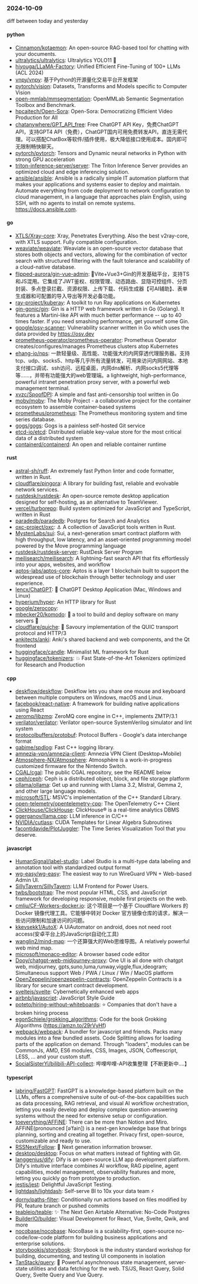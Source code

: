 ### 2024-10-09
diff between today and yesterday

#### python
* [Cinnamon/kotaemon](https://github.com/Cinnamon/kotaemon): An open-source RAG-based tool for chatting with your documents.
* [ultralytics/ultralytics](https://github.com/ultralytics/ultralytics): Ultralytics YOLO11 🚀
* [hiyouga/LLaMA-Factory](https://github.com/hiyouga/LLaMA-Factory): Unified Efficient Fine-Tuning of 100+ LLMs (ACL 2024)
* [vnpy/vnpy](https://github.com/vnpy/vnpy): 基于Python的开源量化交易平台开发框架
* [pytorch/vision](https://github.com/pytorch/vision): Datasets, Transforms and Models specific to Computer Vision
* [open-mmlab/mmsegmentation](https://github.com/open-mmlab/mmsegmentation): OpenMMLab Semantic Segmentation Toolbox and Benchmark.
* [hpcaitech/Open-Sora](https://github.com/hpcaitech/Open-Sora): Open-Sora: Democratizing Efficient Video Production for All
* [chatanywhere/GPT_API_free](https://github.com/chatanywhere/GPT_API_free): Free ChatGPT API Key，免费ChatGPT API，支持GPT4 API（免费），ChatGPT国内可用免费转发API，直连无需代理。可以搭配ChatBox等软件/插件使用，极大降低接口使用成本。国内即可无限制畅快聊天。
* [pytorch/pytorch](https://github.com/pytorch/pytorch): Tensors and Dynamic neural networks in Python with strong GPU acceleration
* [triton-inference-server/server](https://github.com/triton-inference-server/server): The Triton Inference Server provides an optimized cloud and edge inferencing solution.
* [ansible/ansible](https://github.com/ansible/ansible): Ansible is a radically simple IT automation platform that makes your applications and systems easier to deploy and maintain. Automate everything from code deployment to network configuration to cloud management, in a language that approaches plain English, using SSH, with no agents to install on remote systems. https://docs.ansible.com.

#### go
* [XTLS/Xray-core](https://github.com/XTLS/Xray-core): Xray, Penetrates Everything. Also the best v2ray-core, with XTLS support. Fully compatible configuration.
* [weaviate/weaviate](https://github.com/weaviate/weaviate): Weaviate is an open-source vector database that stores both objects and vectors, allowing for the combination of vector search with structured filtering with the fault tolerance and scalability of a cloud-native database​.
* [flipped-aurora/gin-vue-admin](https://github.com/flipped-aurora/gin-vue-admin): 🚀Vite+Vue3+Gin的开发基础平台，支持TS和JS混用。它集成了JWT鉴权、权限管理、动态路由、显隐可控组件、分页封装、多点登录拦截、资源权限、上传下载、代码生成器【可AI辅助】、表单生成器和可配置的导入导出等开发必备功能。
* [ray-project/kuberay](https://github.com/ray-project/kuberay): A toolkit to run Ray applications on Kubernetes
* [gin-gonic/gin](https://github.com/gin-gonic/gin): Gin is a HTTP web framework written in Go (Golang). It features a Martini-like API with much better performance -- up to 40 times faster. If you need smashing performance, get yourself some Gin.
* [google/osv-scanner](https://github.com/google/osv-scanner): Vulnerability scanner written in Go which uses the data provided by https://osv.dev
* [prometheus-operator/prometheus-operator](https://github.com/prometheus-operator/prometheus-operator): Prometheus Operator creates/configures/manages Prometheus clusters atop Kubernetes
* [ehang-io/nps](https://github.com/ehang-io/nps): 一款轻量级、高性能、功能强大的内网穿透代理服务器。支持tcp、udp、socks5、http等几乎所有流量转发，可用来访问内网网站、本地支付接口调试、ssh访问、远程桌面，内网dns解析、内网socks5代理等等……，并带有功能强大的web管理端。a lightweight, high-performance, powerful intranet penetration proxy server, with a powerful web management terminal.
* [xvzc/SpoofDPI](https://github.com/xvzc/SpoofDPI): A simple and fast anti-censorship tool written in Go
* [moby/moby](https://github.com/moby/moby): The Moby Project - a collaborative project for the container ecosystem to assemble container-based systems
* [prometheus/prometheus](https://github.com/prometheus/prometheus): The Prometheus monitoring system and time series database.
* [gogs/gogs](https://github.com/gogs/gogs): Gogs is a painless self-hosted Git service
* [etcd-io/etcd](https://github.com/etcd-io/etcd): Distributed reliable key-value store for the most critical data of a distributed system
* [containerd/containerd](https://github.com/containerd/containerd): An open and reliable container runtime

#### rust
* [astral-sh/ruff](https://github.com/astral-sh/ruff): An extremely fast Python linter and code formatter, written in Rust.
* [cloudflare/pingora](https://github.com/cloudflare/pingora): A library for building fast, reliable and evolvable network services.
* [rustdesk/rustdesk](https://github.com/rustdesk/rustdesk): An open-source remote desktop application designed for self-hosting, as an alternative to TeamViewer.
* [vercel/turborepo](https://github.com/vercel/turborepo): Build system optimized for JavaScript and TypeScript, written in Rust
* [paradedb/paradedb](https://github.com/paradedb/paradedb): Postgres for Search and Analytics
* [oxc-project/oxc](https://github.com/oxc-project/oxc): ⚓ A collection of JavaScript tools written in Rust.
* [MystenLabs/sui](https://github.com/MystenLabs/sui): Sui, a next-generation smart contract platform with high throughput, low latency, and an asset-oriented programming model powered by the Move programming language
* [rustdesk/rustdesk-server](https://github.com/rustdesk/rustdesk-server): RustDesk Server Program
* [meilisearch/meilisearch](https://github.com/meilisearch/meilisearch): A lightning-fast search API that fits effortlessly into your apps, websites, and workflow
* [aptos-labs/aptos-core](https://github.com/aptos-labs/aptos-core): Aptos is a layer 1 blockchain built to support the widespread use of blockchain through better technology and user experience.
* [lencx/ChatGPT](https://github.com/lencx/ChatGPT): 🔮 ChatGPT Desktop Application (Mac, Windows and Linux)
* [hyperium/hyper](https://github.com/hyperium/hyper): An HTTP library for Rust
* [google/zerocopy](https://github.com/google/zerocopy): 
* [mbecker20/komodo](https://github.com/mbecker20/komodo): 🦎 a tool to build and deploy software on many servers 🦎
* [cloudflare/quiche](https://github.com/cloudflare/quiche): 🥧 Savoury implementation of the QUIC transport protocol and HTTP/3
* [ankitects/anki](https://github.com/ankitects/anki): Anki's shared backend and web components, and the Qt frontend
* [huggingface/candle](https://github.com/huggingface/candle): Minimalist ML framework for Rust
* [huggingface/tokenizers](https://github.com/huggingface/tokenizers): 💥 Fast State-of-the-Art Tokenizers optimized for Research and Production

#### cpp
* [deskflow/deskflow](https://github.com/deskflow/deskflow): Deskflow lets you share one mouse and keyboard between multiple computers on Windows, macOS and Linux.
* [facebook/react-native](https://github.com/facebook/react-native): A framework for building native applications using React
* [zeromq/libzmq](https://github.com/zeromq/libzmq): ZeroMQ core engine in C++, implements ZMTP/3.1
* [verilator/verilator](https://github.com/verilator/verilator): Verilator open-source SystemVerilog simulator and lint system
* [protocolbuffers/protobuf](https://github.com/protocolbuffers/protobuf): Protocol Buffers - Google's data interchange format
* [gabime/spdlog](https://github.com/gabime/spdlog): Fast C++ logging library.
* [amnezia-vpn/amnezia-client](https://github.com/amnezia-vpn/amnezia-client): Amnezia VPN Client (Desktop+Mobile)
* [Atmosphere-NX/Atmosphere](https://github.com/Atmosphere-NX/Atmosphere): Atmosphère is a work-in-progress customized firmware for the Nintendo Switch.
* [CGAL/cgal](https://github.com/CGAL/cgal): The public CGAL repository, see the README below
* [ceph/ceph](https://github.com/ceph/ceph): Ceph is a distributed object, block, and file storage platform
* [ollama/ollama](https://github.com/ollama/ollama): Get up and running with Llama 3.2, Mistral, Gemma 2, and other large language models.
* [microsoft/STL](https://github.com/microsoft/STL): MSVC's implementation of the C++ Standard Library.
* [open-telemetry/opentelemetry-cpp](https://github.com/open-telemetry/opentelemetry-cpp): The OpenTelemetry C++ Client
* [ClickHouse/ClickHouse](https://github.com/ClickHouse/ClickHouse): ClickHouse® is a real-time analytics DBMS
* [ggerganov/llama.cpp](https://github.com/ggerganov/llama.cpp): LLM inference in C/C++
* [NVIDIA/cutlass](https://github.com/NVIDIA/cutlass): CUDA Templates for Linear Algebra Subroutines
* [facontidavide/PlotJuggler](https://github.com/facontidavide/PlotJuggler): The Time Series Visualization Tool that you deserve.

#### javascript
* [HumanSignal/label-studio](https://github.com/HumanSignal/label-studio): Label Studio is a multi-type data labeling and annotation tool with standardized output format
* [wg-easy/wg-easy](https://github.com/wg-easy/wg-easy): The easiest way to run WireGuard VPN + Web-based Admin UI.
* [SillyTavern/SillyTavern](https://github.com/SillyTavern/SillyTavern): LLM Frontend for Power Users.
* [twbs/bootstrap](https://github.com/twbs/bootstrap): The most popular HTML, CSS, and JavaScript framework for developing responsive, mobile first projects on the web.
* [cmliu/CF-Workers-docker.io](https://github.com/cmliu/CF-Workers-docker.io): 这个项目是一个基于 Cloudflare Workers 的 Docker 镜像代理工具。它能够中转对 Docker 官方镜像仓库的请求，解决一些访问限制和加速访问的问题。
* [kkevsekk1/AutoX](https://github.com/kkevsekk1/AutoX): A UiAutomator on android, does not need root access(安卓平台上的JavaScript自动化工具)
* [wanglin2/mind-map](https://github.com/wanglin2/mind-map): 一个还算强大的Web思维导图。A relatively powerful web mind map.
* [microsoft/monaco-editor](https://github.com/microsoft/monaco-editor): A browser based code editor
* [Dooy/chatgpt-web-midjourney-proxy](https://github.com/Dooy/chatgpt-web-midjourney-proxy): One UI is all done with chatgpt web, midjourney, gpts,suno,luma,runway,viggle,flux,ideogram; Simultaneous support Web / PWA / Linux / Win / MacOS platform
* [OpenZeppelin/openzeppelin-contracts](https://github.com/OpenZeppelin/openzeppelin-contracts): OpenZeppelin Contracts is a library for secure smart contract development.
* [sveltejs/svelte](https://github.com/sveltejs/svelte): Cybernetically enhanced web apps
* [airbnb/javascript](https://github.com/airbnb/javascript): JavaScript Style Guide
* [poteto/hiring-without-whiteboards](https://github.com/poteto/hiring-without-whiteboards): ⭐️ Companies that don't have a broken hiring process
* [egonSchiele/grokking_algorithms](https://github.com/egonSchiele/grokking_algorithms): Code for the book Grokking Algorithms (https://amzn.to/29rVyHf)
* [webpack/webpack](https://github.com/webpack/webpack): A bundler for javascript and friends. Packs many modules into a few bundled assets. Code Splitting allows for loading parts of the application on demand. Through "loaders", modules can be CommonJs, AMD, ES6 modules, CSS, Images, JSON, Coffeescript, LESS, ... and your custom stuff.
* [SocialSisterYi/bilibili-API-collect](https://github.com/SocialSisterYi/bilibili-API-collect): 哔哩哔哩-API收集整理【不断更新中....】

#### typescript
* [labring/FastGPT](https://github.com/labring/FastGPT): FastGPT is a knowledge-based platform built on the LLMs, offers a comprehensive suite of out-of-the-box capabilities such as data processing, RAG retrieval, and visual AI workflow orchestration, letting you easily develop and deploy complex question-answering systems without the need for extensive setup or configuration.
* [toeverything/AFFiNE](https://github.com/toeverything/AFFiNE): There can be more than Notion and Miro. AFFiNE(pronounced [ə‘fain]) is a next-gen knowledge base that brings planning, sorting and creating all together. Privacy first, open-source, customizable and ready to use.
* [RSSNext/Follow](https://github.com/RSSNext/Follow): 🧡 Next generation information browser.
* [desktop/desktop](https://github.com/desktop/desktop): Focus on what matters instead of fighting with Git.
* [langgenius/dify](https://github.com/langgenius/dify): Dify is an open-source LLM app development platform. Dify's intuitive interface combines AI workflow, RAG pipeline, agent capabilities, model management, observability features and more, letting you quickly go from prototype to production.
* [jestjs/jest](https://github.com/jestjs/jest): Delightful JavaScript Testing.
* [lightdash/lightdash](https://github.com/lightdash/lightdash): Self-serve BI to 10x your data team ⚡️
* [dorny/paths-filter](https://github.com/dorny/paths-filter): Conditionally run actions based on files modified by PR, feature branch or pushed commits
* [teableio/teable](https://github.com/teableio/teable): ✨ The Next Gen Airtable Alternative: No-Code Postgres
* [BuilderIO/builder](https://github.com/BuilderIO/builder): Visual Development for React, Vue, Svelte, Qwik, and more
* [nocobase/nocobase](https://github.com/nocobase/nocobase): NocoBase is a scalability-first, open-source no-code/low-code platform for building business applications and enterprise solutions.
* [storybookjs/storybook](https://github.com/storybookjs/storybook): Storybook is the industry standard workshop for building, documenting, and testing UI components in isolation
* [TanStack/query](https://github.com/TanStack/query): 🤖 Powerful asynchronous state management, server-state utilities and data fetching for the web. TS/JS, React Query, Solid Query, Svelte Query and Vue Query.
